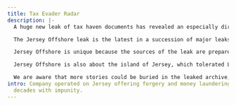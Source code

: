 ```yaml
---
title: Tax Evader Radar
description: |-
  A huge new leak of tax haven documents has revealed an especially dirty part of the tax haven world, including forgery of documents, dummy accounts and the use of false client names. The leak consists of hundreds of thousands of pages of records of a Jersey offshore company called La Hougue (later Pantrust in Panama) that offered techniques for money laundering to its hand-picked clients.

  The Jersey Offshore leak is the latest in a succession of major leaks that have exposed why tax havens like Jersey need to be regulated and closed down. Jersey Offshore’s special contribution is that the secret company records reveal detailed techniques used to hide money, dodge tax and evade government regulators. It also reveals thousands of secret money transfers, allowing the team of journalists to follow the money.

  Jersey Offshore is unique because the sources of the leak are prepared to be named and front up publicly. They had been cheated by La Hougue, set out to fight it legally and along the way gained access to the company’s extremely secret records.

  Jersey Offshore is also about the island of Jersey, which tolerated La Hougue for decades with no effective oversight. When the sources handed over the full La Hougue records to the Jersey authorities, expecting action on the criminality, the authorities declined to take action and then refused to return the evidence. Fortunately the sources had already scanned the documents they hand over and a multi-country team of investigative journalists has been studying what they reveal. Stories published by EIC and partners will be listed below.

  We are aware that more stories could be buried in the leaked archive, so we are also ready to share the collection of leaked source documents to media and organizations doing investigative research in the public interest. [Get in touch!](https://eic.network/#contact)
intro: Company operated on Jersey offering forgery and money laundering services for
  decades with impunity.
---
```


